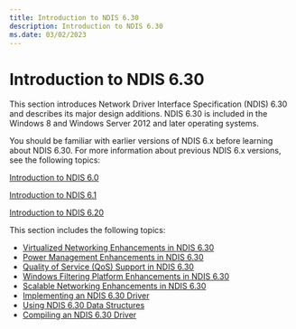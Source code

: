 ```yaml
---
title: Introduction to NDIS 6.30
description: Introduction to NDIS 6.30
ms.date: 03/02/2023
---
```


# Introduction to NDIS 6.30


This section introduces Network Driver Interface Specification (NDIS) 6.30 and describes its major design additions. NDIS 6.30 is included in the Windows 8 and Windows Server 2012 and later operating systems.

You should be familiar with earlier versions of NDIS 6.x before learning about NDIS 6.30. For more information about previous NDIS 6.x versions, see the following topics:

[Introduction to NDIS 6.0](introduction-to-ndis-6-0.md)

[Introduction to NDIS 6.1](introduction-to-ndis-6-1.md)

[Introduction to NDIS 6.20](introduction-to-ndis-6-20.md)

This section includes the following topics:

-   [Virtualized Networking Enhancements in NDIS 6.30](virtualized-networking-enhancements-in-ndis-6-30.md)
-   [Power Management Enhancements in NDIS 6.30](power-management-enhancements-in-ndis-6-30.md)
-   [Quality of Service (QoS) Support in NDIS 6.30](quality-of-service--qos--support-in-ndis-6-30.md)
-   [Windows Filtering Platform Enhancements in NDIS 6.30](windows-filtering-platform-enhancements-in-ndis-6-30.md)
-   [Scalable Networking Enhancements in NDIS 6.30](scalable-networking-enhancements-in-ndis-6-30.md)
-   [Implementing an NDIS 6.30 Driver](implementing-an-ndis-6-30-driver.md)
-   [Using NDIS 6.30 Data Structures](using-ndis-6-30-data-structures.md)
-   [Compiling an NDIS 6.30 Driver](compiling-an-ndis-6-30-driver.md)

 

 






